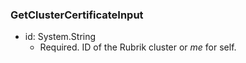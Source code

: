 ### GetClusterCertificateInput


- id: System.String
  - Required. ID of the Rubrik cluster or *me* for self.
